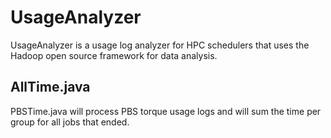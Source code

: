 # UsageAnalyzer
UsageAnalyzer is a usage log analyzer for HPC schedulers that uses the Hadoop open source framework for data analysis.

## AllTime.java
PBSTime.java will process PBS torque usage logs and will sum the time per group for all jobs that ended.
